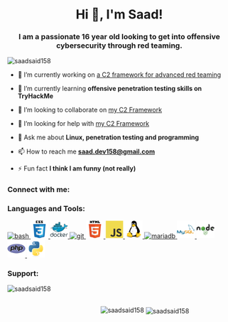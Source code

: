 <h1 align="center">Hi 👋, I'm Saad!</h1>
<h3 align="center">I am a passionate 16 year old looking to get into offensive cybersecurity through red teaming.</h3>

<p align="left"> <img src="https://komarev.com/ghpvc/?username=saadsaid158&label=Profile%20views&color=0e75b6&style=flat" alt="saadsaid158" /> </p>

- 🔭 I’m currently working on [a C2 framework for advanced red teaming](https://github.com/SaadSaid158/C2)

- 🌱 I’m currently learning **offensive penetration testing skills on TryHackMe**

- 👯 I’m looking to collaborate on [my C2 Framework](https://github.com/SaadSaid158/C2)

- 🤝 I’m looking for help with [my C2 Framework](https://github.com/SaadSaid158/C2)

- 💬 Ask me about **Linux, penetration testing and programming**

- 📫 How to reach me **saad.dev158@gmail.com**

- ⚡ Fun fact **I think I am funny (not really)**

<h3 align="left">Connect with me:</h3>
<p align="left">
</p>

<h3 align="left">Languages and Tools:</h3>
<p align="left"> <a href="https://www.gnu.org/software/bash/" target="_blank" rel="noreferrer"> <img src="https://www.vectorlogo.zone/logos/gnu_bash/gnu_bash-icon.svg" alt="bash" width="40" height="40"/> </a> <a href="https://www.w3schools.com/css/" target="_blank" rel="noreferrer"> <img src="https://raw.githubusercontent.com/devicons/devicon/master/icons/css3/css3-original-wordmark.svg" alt="css3" width="40" height="40"/> </a> <a href="https://www.docker.com/" target="_blank" rel="noreferrer"> <img src="https://raw.githubusercontent.com/devicons/devicon/master/icons/docker/docker-original-wordmark.svg" alt="docker" width="40" height="40"/> </a> <a href="https://git-scm.com/" target="_blank" rel="noreferrer"> <img src="https://www.vectorlogo.zone/logos/git-scm/git-scm-icon.svg" alt="git" width="40" height="40"/> </a> <a href="https://www.w3.org/html/" target="_blank" rel="noreferrer"> <img src="https://raw.githubusercontent.com/devicons/devicon/master/icons/html5/html5-original-wordmark.svg" alt="html5" width="40" height="40"/> </a> <a href="https://developer.mozilla.org/en-US/docs/Web/JavaScript" target="_blank" rel="noreferrer"> <img src="https://raw.githubusercontent.com/devicons/devicon/master/icons/javascript/javascript-original.svg" alt="javascript" width="40" height="40"/> </a> <a href="https://www.linux.org/" target="_blank" rel="noreferrer"> <img src="https://raw.githubusercontent.com/devicons/devicon/master/icons/linux/linux-original.svg" alt="linux" width="40" height="40"/> </a> <a href="https://mariadb.org/" target="_blank" rel="noreferrer"> <img src="https://www.vectorlogo.zone/logos/mariadb/mariadb-icon.svg" alt="mariadb" width="40" height="40"/> </a> <a href="https://www.mysql.com/" target="_blank" rel="noreferrer"> <img src="https://raw.githubusercontent.com/devicons/devicon/master/icons/mysql/mysql-original-wordmark.svg" alt="mysql" width="40" height="40"/> </a> <a href="https://nodejs.org" target="_blank" rel="noreferrer"> <img src="https://raw.githubusercontent.com/devicons/devicon/master/icons/nodejs/nodejs-original-wordmark.svg" alt="nodejs" width="40" height="40"/> </a> <a href="https://www.php.net" target="_blank" rel="noreferrer"> <img src="https://raw.githubusercontent.com/devicons/devicon/master/icons/php/php-original.svg" alt="php" width="40" height="40"/> </a> <a href="https://www.python.org" target="_blank" rel="noreferrer"> <img src="https://raw.githubusercontent.com/devicons/devicon/master/icons/python/python-original.svg" alt="python" width="40" height="40"/> </a> </p>

<h3 align="left">Support:</h3>
<p><a href="https://www.buymeacoffee.com/saadsaid158"> <img align="left" src="https://cdn.buymeacoffee.com/buttons/v2/default-yellow.png" height="50" width="210" alt="saadsaid158" /></a></p><br><br>

<p><img align="left" src="https://github-readme-stats.vercel.app/api/top-langs?username=saadsaid158&show_icons=true&locale=en&layout=compact" alt="saadsaid158" /></p>

<p>&nbsp;<img align="center" src="https://github-readme-stats.vercel.app/api?username=saadsaid158&show_icons=true&locale=en" alt="saadsaid158" /></p>
